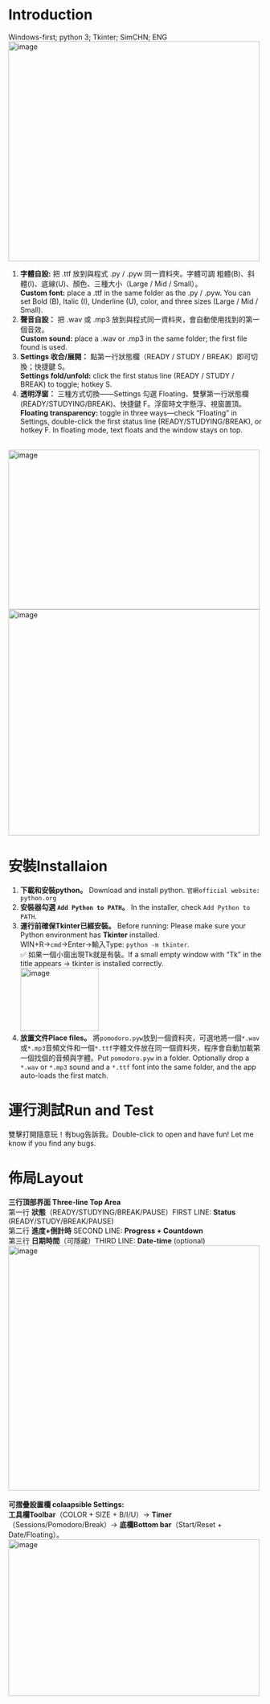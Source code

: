 # Introduction
Windows-first; python 3; Tkinter; SimCHN; ENG
<br><img width="500" height="438" alt="image" src="https://github.com/user-attachments/assets/2816832a-067a-4f72-a3c7-be985d2e2c0d" />

1. **字體自設:** 把 .ttf 放到與程式 .py / .pyw 同一資料夾。字體可調 粗體(B)、斜體(I)、底線(U)、顏色、三種大小（Large / Mid / Small）。 <br>**Custom font:** place a .ttf in the same folder as the .py / .pyw. You can set Bold (B), Italic (I), Underline (U), color, and three sizes (Large / Mid / Small).
2. **聲音自設：** 把 .wav 或 .mp3 放到與程式同一資料夾，會自動使用找到的第一個音效。 <br>**Custom sound:** place a .wav or .mp3 in the same folder; the first file found is used.
3. **Settings 收合/展開：** 點第一行狀態欄（READY / STUDY / BREAK）即可切換；快捷鍵 S。 <br>**Settings fold/unfold:** click the first status line (READY / STUDY / BREAK) to toggle; hotkey S.
4. **透明浮窗：** 三種方式切換——Settings 勾選 Floating、雙擊第一行狀態欄(READY/STUDYING/BREAK)、快捷鍵 F。浮窗時文字懸浮、視窗置頂。 <br>**Floating transparency:** toggle in three ways—check “Floating” in Settings, double-click the first status line (READY/STUDYING/BREAK), or hotkey F. In floating mode, text floats and the window stays on top.

<br><img width="500" height="318" alt="image" src="https://github.com/user-attachments/assets/aabbbbd1-b27e-4c61-9ceb-67c31099b2d3" />
  <img width="500" height="450" alt="image" src="https://github.com/user-attachments/assets/06e084b1-a8bd-4ad4-a08d-e2e07912a3ea" />

# 安裝Installaion
1. **下載和安裝python。** Download and install python.  `官網official website: python.org`
2. **安裝器勾選 `Add Python to PATH`。** In the installer, check `Add Python to PATH`.
3. **運行前確保Tkinter已經安裝。** Before running: Please make sure your Python environment has **Tkinter** installed. <br>WIN+R→`cmd`→Enter→輸入Type: `python -m tkinter`. <br>✅ 如果一個小窗出現Tk就是有裝。If a small empty window with “Tk” in the title appears → tkinter is installed correctly. <br><img width="156" height="126" alt="image" src="https://github.com/user-attachments/assets/dc76c78f-0ad1-4dfa-8d01-50fea1f4bc38" />
5. **放置文件Place files。** 將`pomodoro.pyw`放到一個資料夾，可選地將一個`*.wav`或`*.mp3`音頻文件和一個`*.ttf`字體文件放在同一個資料夾，程序會自動加載第一個找個的音頻與字體。Put `pomodoro.pyw` in a folder. Optionally drop a `*.wav` or `*.mp3` sound and a `*.ttf` font into the same folder, and the app auto-loads the first match.
# 運行測試Run and Test
雙擊打開隨意玩！有bug告訴我。Double-click to open and have fun! Let me know if you find any bugs.
# 佈局Layout
**三行頂部界面 Three-line Top Area**
<br> 第一行 **狀態**（READY/STUDYING/BREAK/PAUSE）FIRST LINE: **Status** (READY/STUDY/BREAK/PAUSE)
<br> 第二行 **進度+倒計時** SECOND LINE: **Progress + Countdown**
<br> 第三行 **日期時間**（可隱藏）THIRD LINE: **Date-time** (optional)
<br><img width="500" height="488" alt="image" src="https://github.com/user-attachments/assets/e997868e-4376-4723-a726-be889c7389e0" />
<br><br> **可摺疊設置欄 colaapsible Settings:** 
<br> **工具欄Toolbar**（COLOR + SIZE + B/I/U）→ **Timer**（Sessions/Pomodoro/Break）→ **底欄Bottom bar**（Start/Reset + Date/Floating）。
<br><img width="500" height="312" alt="image" src="https://github.com/user-attachments/assets/c526d049-d4d4-458f-83e3-02d15ac05b02" />


